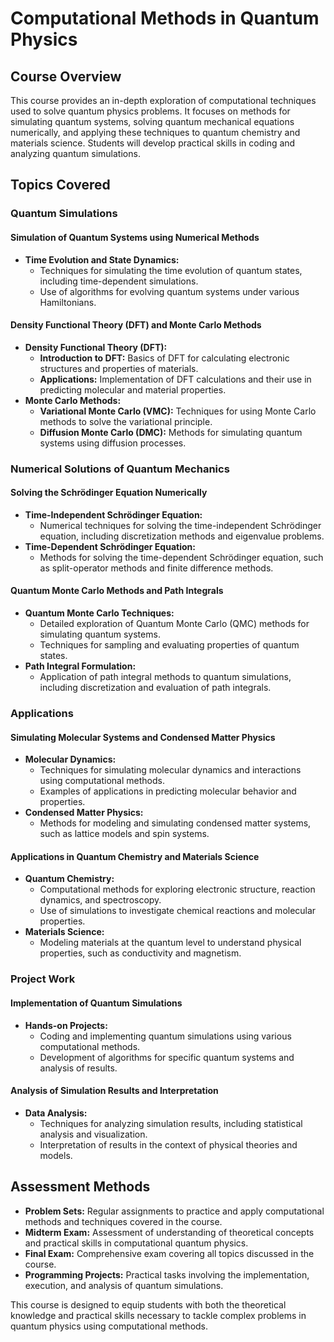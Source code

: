 # Computational Methods in Quantum Physics

## Course Overview

This course provides an in-depth exploration of computational techniques used to solve quantum physics problems. It focuses on methods for simulating quantum systems, solving quantum mechanical equations numerically, and applying these techniques to quantum chemistry and materials science. Students will develop practical skills in coding and analyzing quantum simulations.

## Topics Covered

### Quantum Simulations

#### **Simulation of Quantum Systems using Numerical Methods**
- **Time Evolution and State Dynamics:**
  - Techniques for simulating the time evolution of quantum states, including time-dependent simulations.
  - Use of algorithms for evolving quantum systems under various Hamiltonians.

#### **Density Functional Theory (DFT) and Monte Carlo Methods**
- **Density Functional Theory (DFT):**
  - **Introduction to DFT:** Basics of DFT for calculating electronic structures and properties of materials.
  - **Applications:** Implementation of DFT calculations and their use in predicting molecular and material properties.
- **Monte Carlo Methods:**
  - **Variational Monte Carlo (VMC):** Techniques for using Monte Carlo methods to solve the variational principle.
  - **Diffusion Monte Carlo (DMC):** Methods for simulating quantum systems using diffusion processes.

### Numerical Solutions of Quantum Mechanics

#### **Solving the Schrödinger Equation Numerically**
- **Time-Independent Schrödinger Equation:**
  - Numerical techniques for solving the time-independent Schrödinger equation, including discretization methods and eigenvalue problems.
- **Time-Dependent Schrödinger Equation:**
  - Methods for solving the time-dependent Schrödinger equation, such as split-operator methods and finite difference methods.

#### **Quantum Monte Carlo Methods and Path Integrals**
- **Quantum Monte Carlo Techniques:**
  - Detailed exploration of Quantum Monte Carlo (QMC) methods for simulating quantum systems.
  - Techniques for sampling and evaluating properties of quantum states.
- **Path Integral Formulation:**
  - Application of path integral methods to quantum simulations, including discretization and evaluation of path integrals.

### Applications

#### **Simulating Molecular Systems and Condensed Matter Physics**
- **Molecular Dynamics:**
  - Techniques for simulating molecular dynamics and interactions using computational methods.
  - Examples of applications in predicting molecular behavior and properties.
- **Condensed Matter Physics:**
  - Methods for modeling and simulating condensed matter systems, such as lattice models and spin systems.

#### **Applications in Quantum Chemistry and Materials Science**
- **Quantum Chemistry:**
  - Computational methods for exploring electronic structure, reaction dynamics, and spectroscopy.
  - Use of simulations to investigate chemical reactions and molecular properties.
- **Materials Science:**
  - Modeling materials at the quantum level to understand physical properties, such as conductivity and magnetism.

### Project Work

#### **Implementation of Quantum Simulations**
- **Hands-on Projects:**
  - Coding and implementing quantum simulations using various computational methods.
  - Development of algorithms for specific quantum systems and analysis of results.

#### **Analysis of Simulation Results and Interpretation**
- **Data Analysis:**
  - Techniques for analyzing simulation results, including statistical analysis and visualization.
  - Interpretation of results in the context of physical theories and models.

## Assessment Methods

- **Problem Sets:** Regular assignments to practice and apply computational methods and techniques covered in the course.
- **Midterm Exam:** Assessment of understanding of theoretical concepts and practical skills in computational quantum physics.
- **Final Exam:** Comprehensive exam covering all topics discussed in the course.
- **Programming Projects:** Practical tasks involving the implementation, execution, and analysis of quantum simulations.

This course is designed to equip students with both the theoretical knowledge and practical skills necessary to tackle complex problems in quantum physics using computational methods.